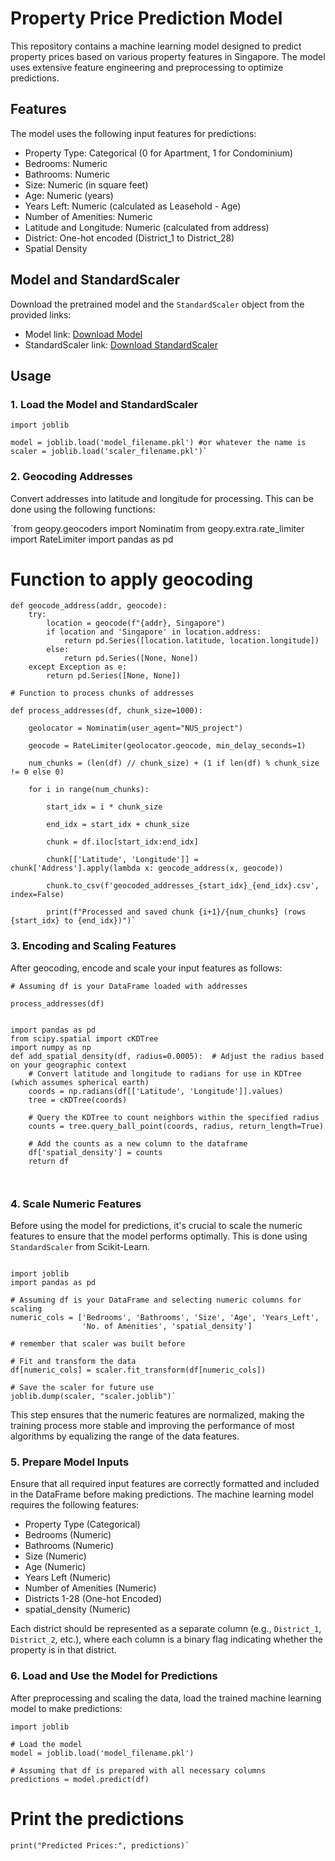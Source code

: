Property Price Prediction Model
===============================

This repository contains a machine learning model designed to predict property prices based on various property features in Singapore. The model uses extensive feature engineering and preprocessing to optimize predictions.

Features
--------

The model uses the following input features for predictions:

-   Property Type: Categorical (0 for Apartment, 1 for Condominium)
-   Bedrooms: Numeric
-   Bathrooms: Numeric
-   Size: Numeric (in square feet)
-   Age: Numeric (years)
-   Years Left: Numeric (calculated as Leasehold - Age)
-   Number of Amenities: Numeric
-   Latitude and Longitude: Numeric (calculated from address)
-   District: One-hot encoded (District_1 to District_28)
-   Spatial Density

Model and StandardScaler
------------------------

Download the pretrained model and the `StandardScaler` object from the provided links:

-   Model link: [Download Model](https://drive.google.com/file/d/1RQWkeXulEfwPFtIGi4vxkJsgXSohcAUF/view?usp=sharing)
-   StandardScaler link: [Download StandardScaler](https://drive.google.com/file/d/1-1zIsoZpRvZloJy0zsb1Br7m6Nh7jSIl/view?usp=sharing)

Usage
-----

### 1\. Load the Model and StandardScaler


```
import joblib

model = joblib.load('model_filename.pkl') #or whatever the name is
scaler = joblib.load('scaler_filename.pkl')`
```
### 2\. Geocoding Addresses

Convert addresses into latitude and longitude for processing. This can be done using the following functions:



`from geopy.geocoders import Nominatim
from geopy.extra.rate_limiter import RateLimiter
import pandas as pd

# Function to apply geocoding
```
def geocode_address(addr, geocode):
    try:
        location = geocode(f"{addr}, Singapore")
        if location and 'Singapore' in location.address:
            return pd.Series([location.latitude, location.longitude])
        else:
            return pd.Series([None, None])
    except Exception as e:
        return pd.Series([None, None])

# Function to process chunks of addresses

def process_addresses(df, chunk_size=1000):

    geolocator = Nominatim(user_agent="NUS_project")

    geocode = RateLimiter(geolocator.geocode, min_delay_seconds=1)

    num_chunks = (len(df) // chunk_size) + (1 if len(df) % chunk_size != 0 else 0)

    for i in range(num_chunks):

        start_idx = i * chunk_size

        end_idx = start_idx + chunk_size

        chunk = df.iloc[start_idx:end_idx]

        chunk[['Latitude', 'Longitude']] = chunk['Address'].apply(lambda x: geocode_address(x, geocode))

        chunk.to_csv(f'geocoded_addresses_{start_idx}_{end_idx}.csv', index=False)

        print(f"Processed and saved chunk {i+1}/{num_chunks} (rows {start_idx} to {end_idx})")`
```

### 3\. Encoding and Scaling Features

After geocoding, encode and scale your input features as follows:


```
# Assuming df is your DataFrame loaded with addresses

process_addresses(df)


import pandas as pd
from scipy.spatial import cKDTree
import numpy as np
def add_spatial_density(df, radius=0.0005):  # Adjust the radius based on your geographic context
    # Convert latitude and longitude to radians for use in KDTree (which assumes spherical earth)
    coords = np.radians(df[['Latitude', 'Longitude']].values)
    tree = cKDTree(coords)
    
    # Query the KDTree to count neighbors within the specified radius
    counts = tree.query_ball_point(coords, radius, return_length=True)
    
    # Add the counts as a new column to the dataframe
    df['spatial_density'] = counts
    return df



```
### 4\. Scale Numeric Features

Before using the model for predictions, it's crucial to scale the numeric features to ensure that the model performs optimally. This is done using `StandardScaler` from Scikit-Learn.


```

import joblib
import pandas as pd

# Assuming df is your DataFrame and selecting numeric columns for scaling
numeric_cols = ['Bedrooms', 'Bathrooms', 'Size', 'Age', 'Years_Left',
                'No. of Amenities', 'spatial_density']

# remember that scaler was built before

# Fit and transform the data
df[numeric_cols] = scaler.fit_transform(df[numeric_cols])

# Save the scaler for future use
joblib.dump(scaler, "scaler.joblib")`
```
This step ensures that the numeric features are normalized, making the training process more stable and improving the performance of most algorithms by equalizing the range of the data features.

### 5\. Prepare Model Inputs

Ensure that all required input features are correctly formatted and included in the DataFrame before making predictions. The machine learning model requires the following features:

-   Property Type (Categorical)
-   Bedrooms (Numeric)
-   Bathrooms (Numeric)
-   Size (Numeric)
-   Age (Numeric)
-   Years Left (Numeric)
-   Number of Amenities (Numeric)
-   Districts 1-28 (One-hot Encoded)
-   spatial_density (Numeric)

Each district should be represented as a separate column (e.g., `District_1`, `District_2`, etc.), where each column is a binary flag indicating whether the property is in that district.

### 6\. Load and Use the Model for Predictions

After preprocessing and scaling the data, load the trained machine learning model to make predictions:


```
import joblib

# Load the model
model = joblib.load('model_filename.pkl')

# Assuming that df is prepared with all necessary columns
predictions = model.predict(df)
```
# Print the predictions
```
print("Predicted Prices:", predictions)`
```
